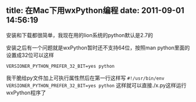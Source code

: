 title: 在Mac下用wxPython编程
date: 2011-09-01 14:56:19
---

安装和下载都很简单，我现在用的lion系统的python默认是2.7的

安装之后有一个问题就是wxPython暂时还不支持64位，按照man python里面的设置成32位可以这样

<code>VERSIONER_PYTHON_PREFER_32_BIT=yes python</code>

我干脆给py文件加上可执行属性然后在第一行这样写
<code>#!/usr/bin/env VERSIONER_PYTHON_PREFER_32_BIT=yes python</code>
这样就可以直接./x.py这样运行wxPython程序了

